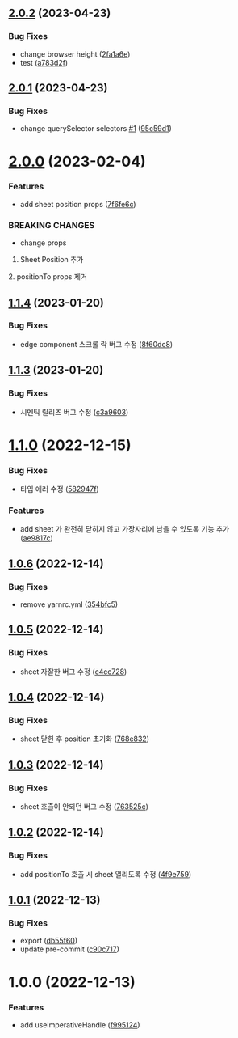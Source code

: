 ## [2.0.2](https://github.com/qqww08/react-dynamic-bottom-sheet/compare/v2.0.1...v2.0.2) (2023-04-23)


### Bug Fixes

* change browser height ([2fa1a6e](https://github.com/qqww08/react-dynamic-bottom-sheet/commit/2fa1a6ed61839044857d3b76dd62050a3487168d))
* test ([a783d2f](https://github.com/qqww08/react-dynamic-bottom-sheet/commit/a783d2f389e358c9569d11e5b1b769e7091c8c27))

## [2.0.1](https://github.com/qqww08/react-dynamic-bottom-sheet/compare/v2.0.0...v2.0.1) (2023-04-23)


### Bug Fixes

* change querySelector selectors [#1](https://github.com/qqww08/react-dynamic-bottom-sheet/issues/1) ([95c59d1](https://github.com/qqww08/react-dynamic-bottom-sheet/commit/95c59d1a9085fed2893ac998992ad67fb845f71e))

# [2.0.0](https://github.com/qqww08/react-dynamic-bottom-sheet/compare/v1.1.4...v2.0.0) (2023-02-04)


### Features

* add sheet position props ([7f6fe6c](https://github.com/qqww08/react-dynamic-bottom-sheet/commit/7f6fe6cf502ee44ad18a5e49080d6aba7c2fbe2b))


### BREAKING CHANGES

* change props
1. Sheet Position 추가
<Sheet sheetLimit={[15,50]}>
2. positionTo props 제거

## [1.1.4](https://github.com/qqww08/react-dynamic-bottom-sheet/compare/v1.1.3...v1.1.4) (2023-01-20)


### Bug Fixes

* edge component 스크롤 락 버그 수정 ([8f60dc8](https://github.com/qqww08/react-dynamic-bottom-sheet/commit/8f60dc8b2117c1de332deca62992bc563a853cc7))

## [1.1.3](https://github.com/qqww08/react-dynamic-bottom-sheet/compare/v1.1.2...v1.1.3) (2023-01-20)


### Bug Fixes

* 시멘틱 릴리즈 버그 수정 ([c3a9603](https://github.com/qqww08/react-dynamic-bottom-sheet/commit/c3a96031ff5b64dce37f3bee9f11eaf8428b7416))

# [1.1.0](https://github.com/qqww08/react-dynamic-bottom-sheet/compare/v1.0.6...v1.1.0) (2022-12-15)


### Bug Fixes

* 타입 에러 수정 ([582947f](https://github.com/qqww08/react-dynamic-bottom-sheet/commit/582947feac09a6e8a6befc3eec5d10188d39aab8))


### Features

* add sheet 가 완전히 닫히지 않고 가장자리에 남을 수 있도록 기능 추가 ([ae9817c](https://github.com/qqww08/react-dynamic-bottom-sheet/commit/ae9817ce4829745e60aa07c27d5272982fbba7a4))

## [1.0.6](https://github.com/qqww08/react-dynamic-bottom-sheet/compare/v1.0.5...v1.0.6) (2022-12-14)


### Bug Fixes

* remove yarnrc.yml ([354bfc5](https://github.com/qqww08/react-dynamic-bottom-sheet/commit/354bfc5bcb81c7ec7f5636bfcfcc4157ada63bb1))

## [1.0.5](https://github.com/qqww08/react-dynamic-bottom-sheet/compare/v1.0.4...v1.0.5) (2022-12-14)


### Bug Fixes

* sheet 자잘한 버그 수정 ([c4cc728](https://github.com/qqww08/react-dynamic-bottom-sheet/commit/c4cc7289b72204f8d1d2ad42414da654e34c60e8))

## [1.0.4](https://github.com/qqww08/react-dynamic-bottom-sheet/compare/v1.0.3...v1.0.4) (2022-12-14)


### Bug Fixes

* sheet 닫힌 후 position 초기화 ([768e832](https://github.com/qqww08/react-dynamic-bottom-sheet/commit/768e83295f88221d6576a492e823573c8fe9f930))

## [1.0.3](https://github.com/qqww08/react-dynamic-bottom-sheet/compare/v1.0.2...v1.0.3) (2022-12-14)


### Bug Fixes

* sheet 호출이 안되던 버그 수정 ([763525c](https://github.com/qqww08/react-dynamic-bottom-sheet/commit/763525ce297bb389486baa0710e886c244b10c17))

## [1.0.2](https://github.com/qqww08/react-dynamic-bottom-sheet/compare/v1.0.1...v1.0.2) (2022-12-14)


### Bug Fixes

* add positionTo 호출 시 sheet 열리도록 수정 ([4f9e759](https://github.com/qqww08/react-dynamic-bottom-sheet/commit/4f9e7593ff209a862e71ca57c20e39296a656d74))

## [1.0.1](https://github.com/qqww08/react-dynamic-bottom-sheet/compare/v1.0.0...v1.0.1) (2022-12-13)


### Bug Fixes

* export ([db55f60](https://github.com/qqww08/react-dynamic-bottom-sheet/commit/db55f607c974dd65fb8a2d6aad5a505efc9cac0f))
* update pre-commit ([c90c717](https://github.com/qqww08/react-dynamic-bottom-sheet/commit/c90c71741ab644e76944575c227f3842a0129472))

# 1.0.0 (2022-12-13)


### Features

* add useImperativeHandle ([f995124](https://github.com/qqww08/react-dynamic-bottom-sheet/commit/f9951242ddcebd092f1c9a4facff90e5a8b5c67d))
